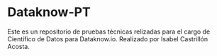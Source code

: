 # Dataknow-PT

Este es un repositorio de pruebas técnicas relizadas para el cargo de Científico de Datos para Dataknow.io. Realizado por Isabel Castrillón Acosta.
